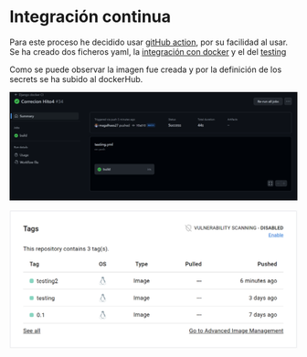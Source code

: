 # Integración continua
Para este proceso he decidido usar [gitHub action](https://docs.github.com/en/actions), por su facilidad al usar.
Se ha creado dos ficheros yaml, la [integración con docker](Costco/.github/workflows/run-docker-image.yml) y el del [testing](Costco/.github/workflows/testing.yml)

Como se puede observar la imagen fue creada y  por la definición de los secrets se ha subido al dockerHub.

![](img/docker_githubaction.png)

![](img/docker_hubtesting.png)